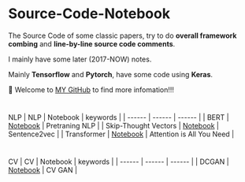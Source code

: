 # Source-Code-Notebook

The Source Code of some classic papers, try to do **overall framework combing** and **line-by-line source code comments**.

I mainly have some later (2017-NOW) notes.

Mainly **Tensorflow** and **Pytorch**, have some code using **Keras**.


🤗 Welcome to [MY GitHub](https://github.com/June24-Wu) to find more infomation!!!  

#
NLP
| NLP | Notebook | keywords |
| ------ | ------ | ------ |
| BERT | [Notebook](https://github.com/June24-Wu/Deep_Learning_Code/tree/main/BERT) | Pretraning NLP |
| Skip-Thought Vectors | [Notebook](https://github.com/June24-Wu/Deep_Learning_Code/blob/main/Skip-Thought%20Vectors/data_loader.py) | Sentence2vec |
| Transformer | [Notebook](https://github.com/June24-Wu/Deep_Learning_Code/tree/main/Transformer) | Attention is All You Need |

#
CV
| CV | Notebook | keywords |
| ------ | ------ | ------ |
| DCGAN | [Notebook](https://github.com/June24-Wu/Deep_Learning_Code/tree/main/DCGAN) | CV GAN |


